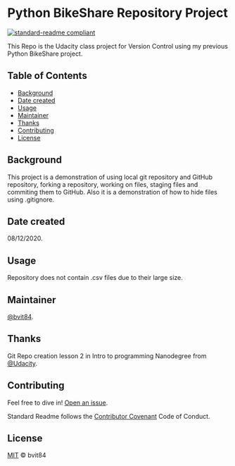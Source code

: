 
<!-- Full readme standard here: https://github.com/RichardLitt/standard-readme -->
# Python BikeShare Repository Project

[![standard-readme compliant](https://img.shields.io/badge/readme%20style-standard-brightgreen.svg?style=flat-square)](https://github.com/RichardLitt/standard-readme)

This Repo is the Udacity class project for Version Control using my previous Python BikeShare project.

## Table of Contents

- [Background](#background)
- [Date created](#date-created)
- [Usage](#usage)
- [Maintainer](#maintainer)
- [Thanks](#thanks)
- [Contributing](#contributing)
- [License](#license)

## Background

This project is a demonstration of using local git repository and GitHub repository, forking a repository, working on files, staging files and commiting them to GitHub. Also it is a demonstration of how to hide files using .gitignore.

## Date created

08/12/2020.

## Usage

Repository does not contain .csv files due to their large size.

## Maintainer

[@bvit84](https://github.com/bvit84).

## Thanks

Git Repo creation lesson 2 in Intro to programming Nanodegree from [@Udacity](https://udacity.com).

## Contributing

Feel free to dive in! [Open an issue](https://github.com/bvit84/pdsnd_github/issues).

Standard Readme follows the [Contributor Covenant](http://contributor-covenant.org/version/1/3/0/) Code of Conduct.

## License

[MIT](LICENSE) © bvit84